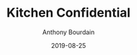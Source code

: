 ---
title: Kitchen Confidential
date: 2019-08-25
thumbnail: https://images-na.ssl-images-amazon.com/images/I/51EoGohsmiL._SX331_BO1,204,203,200_.jpg
buy_link: https://www.amazon.com/Kitchen-Confidential-Deluxe-Adventures-Underbelly/dp/0062899546
author: Anthony Bourdain
year_read: 2019
reading: true
---